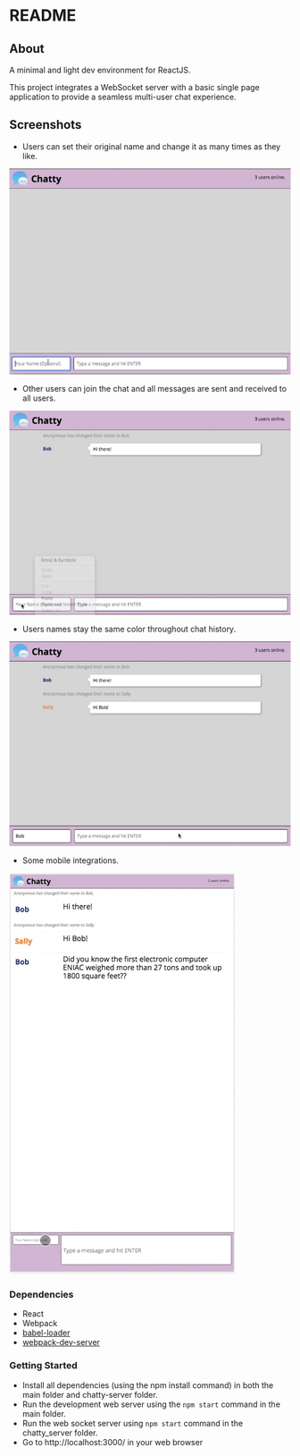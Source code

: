 # README

## About

A minimal and light dev environment for ReactJS.

This project integrates a WebSocket server with a basic single page application to provide a seamless multi-user chat experience.


## Screenshots

* Users can set their original name and change it as many times as they like.

!["screenshot of new username notification"](https://github.com/peachykeen5/chattyapp/blob/master/docs/chatty-app1.gif)


* Other users can join the chat and all messages are sent and received to all users.

!["screenshot of second user joining chat"](https://github.com/peachykeen5/chattyapp/blob/master/docs/chatty-app2.gif)


* Users names stay the same color throughout chat history.

!["screenshot of conversation"](https://github.com/peachykeen5/chattyapp/blob/master/docs/chatty-app3.gif)


* Some mobile integrations.

!["screenshot of user experience on mobile"](https://github.com/peachykeen5/chattyapp/blob/master/docs/chatty-app4a.gif)


### Dependencies

* React
* Webpack
* [babel-loader](https://github.com/babel/babel-loader)
* [webpack-dev-server](https://github.com/webpack/webpack-dev-server)


### Getting Started

* Install all dependencies (using the npm install command) in both the main folder and chatty-server folder.
* Run the development web server using the `npm start` command in the main folder.
* Run the web socket server using `npm start` command in the chatty_server folder.
* Go to http://localhost:3000/ in your web browser